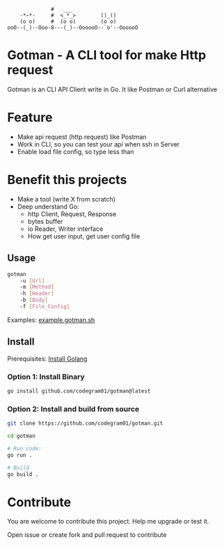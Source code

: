 ```
              #   ___                            
    -*~*-     #  <_*_>        ()_()          
    (o o)     #  (o o)        (o o)          
ooO--(_)--Ooo-8---(_)--OooooO--`o'--OooooO
```
# Gotman - A CLI tool for make Http request

Gotman is an CLI API Client write in Go.
It like Postman or Curl alternative 

# Feature 
- Make api request (http request) like Postman
- Work in CLI, so you can test your api when ssh in Server 
- Enable load file config, so type less than 

# Benefit this projects 
- Make a tool (write X from scratch)
- Deep understand Go:
    + http Client, Request, Response
    + bytes buffer 
    + io Reader, Writer interface
    + How get user input, get user config file

## Usage
```sh
gotman 
    -u [Url] 
    -m [Method]
    -h [Header]
    -b [Body]
    -f [File_Config]
```

Examples: 
[example.gotman.sh](https://github.com/codegram01/gotman/blob/main/example/gotman.sh)

## Install
Prerequisites: [Install Golang](https://go.dev/doc/install) 

### Option 1: Install Binary
```sh
go install github.com/codegram01/gotman@latest
```

### Option 2: Install and build from source
```sh
git clone https://github.com/codegram01/gotman.git

cd gotman

# Run code: 
go run . 

# Build 
go build .
```

# Contribute 
You are welcome to contribute this project. 
Help me upgrade or test it. 

Open issue or create fork and pull request to contribute 